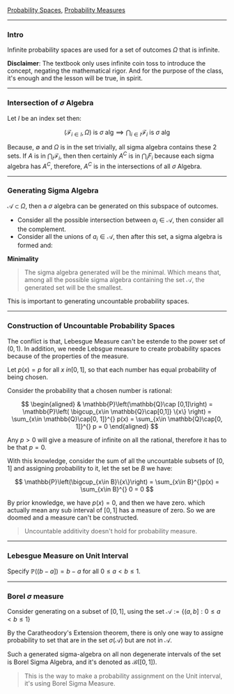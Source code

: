 [Probability Spaces](Probability%20Spaces.md), [Probability Measures](Probability%20Measures.md)


---
### **Intro**

Infinite probability spaces are used for a set of outcomes $\Omega$ that is infinite.

**Disclaimer**: 
The textbook only uses infinite coin toss to introduce the concept, negating the mathematical rigor. And for the purpose of the class, it's enough and the lesson will be true, in spirit. 

---
### **Intersection of $\sigma$ Algebra**

Let $I$ be an index set then: 

$$
(\mathcal{F}_{i\in I}, \Omega) \text{ is } \sigma \text{ alg} \implies 
\bigcap_{i\in I} \mathcal{F}_i \text{ is $\sigma$ alg}
$$

Because, $\emptyset$ and $\Omega$ is in the set trivially, all sigma algebra contains these 2 sets. If $A$ is in $\bigcap_i\mathcal{F}_i$, then then certainly $A^C$ is in $\bigcap_i F_i$ because each sigma algebra has $A^C$, therefore, $A^C$ is in the intersections of all $\sigma$ Algebra. 


---
### **Generating Sigma Algebra**

$\mathcal{A}\subset \Omega$, then a $\sigma$ algebra can be generated on this subspace of outcomes. 

* Consider all the possible intersection between $a_i\in \mathcal{A}$, then consider all the complement. 
* Consider all the unions of $a_i\in \mathcal{A}$, then after this set, a sigma algebra is formed and: 

**Minimality**

> The sigma algebra generated will be the minimal. Which means that, among all the possible sigma algebra containing the set $\mathcal{A}$, the generated set will be the smallest. 

This is important to generating uncountable probability spaces. 



---
### **Construction of Uncountable Probability Spaces**

The conflict is that, Lebesgue Measure can't be estende
to the power set of $(0, 1)$. In addition, we neede Lebsgue measure to create probability spaces because of the properties of the measure. 

Let $p(x) = p$ for all $x\ in [0, 1]$, so that each number has equal probability of being chosen. 

Consider the probability that a chosen number is rational: 

$$
\begin{aligned}
    & \mathbb{P}\left(\mathbb{Q}\cap [0,1]\right) = \mathbb{P}\left(
        \bigcup_{x\in \mathbb{Q}\cap[0,1]} \{x\}
    \right) = \sum_{x\in \mathbb{Q}\cap[0, 1]}^{}
    p(x) = \sum_{x\in \mathbb{Q}\cap[0, 1]}^{} p = 0
\end{aligned}
$$

Any $p > 0$ will give a measure of infinite on all the rational, therefore it has to be that $p = 0$. 

With this knowledge, consider the sum of all the uncountable subsets of $[0, 1]$ and assigning probability to it, let the set be $B$ we have: 

$$
\mathbb{P}\left(\bigcup_{x\in B}\{x\}\right) = \sum_{x\in B}^{}p(x) = \sum_{x\in B}^{} 0 = 0
$$

By prior knowledge, we have $p(x) = 0$, and then we have zero. which actually mean any sub interval of $[0, 1]$ has a measure of zero. So we are doomed and a measure can't be constructed. 

> Uncountable additivity doesn't hold for probability measure. 

---
### **Lebesgue Measure on Unit Interval**

Specify $\mathbb{P}((b - a]) = b - a$ for all $0 \le a < b\le 1$. 

---
### **Borel $\sigma$ measure**

Consider generating on a subset of $[0, 1]$, using the set $\mathcal{A} := \{(a, b] :  0 \le a < b \le 1\}$

By the Caratheodory's Extension theorem, there is only one way to assigne probability to set that are in the set $\sigma(\mathcal{A})$ but are not in $\mathcal{A}$. 

Such a generated sigma-algebra on all non degenerate intervals of the set is Borel Sigma Algebra, and it's denoted as $\mathcal{B}([0, 1])$. 

> This is the way to make a probability assignment on the Unit interval, it's using Borel Sigma Measure. 


